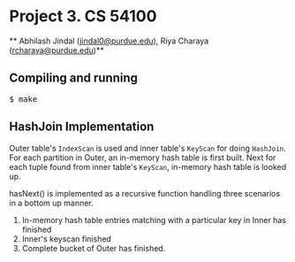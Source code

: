 Project 3. CS 54100
===================

** Abhilash Jindal (jindal0@purdue.edu), Riya Charaya (rcharaya@purdue.edu)**

Compiling and running
---------------------
<pre>
$ make
</pre>

HashJoin Implementation
-----------------------

Outer table's `IndexScan` is used and inner table's `KeyScan` for doing `HashJoin`. For each partition in Outer, an in-memory hash table is first built. Next for each tuple found from inner table's `KeyScan`, in-memory hash table is looked up.

hasNext() is implemented as a recursive function handling three scenarios in a bottom up manner.

1. In-memory hash table entries matching with a particular key in Inner has finished
2. Inner's keyscan finished
3. Complete bucket of Outer has finished.